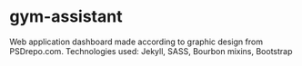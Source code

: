# gym-assistant

Web application dashboard made according to graphic design from PSDrepo.com. Technologies used: Jekyll, SASS, Bourbon mixins, Bootstrap
